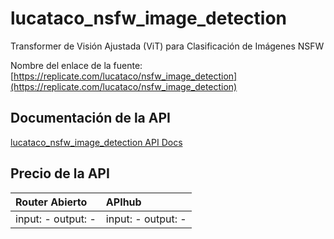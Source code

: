 # lucataco_nsfw_image_detection

Transformer de Visión Ajustada (ViT) para Clasificación de Imágenes NSFW

Nombre del enlace de la fuente: [https://replicate.com/lucataco/nsfw_image_detection](https://replicate.com/lucataco/nsfw_image_detection)

## Documentación de la API

[lucataco_nsfw_image_detection API Docs](../apis/es/lucataco_nsfw_image_detection.md)

## Precio de la API

| Router Abierto | APIhub |
|:---|:---|
| input: - output: - | input: - output: - |
